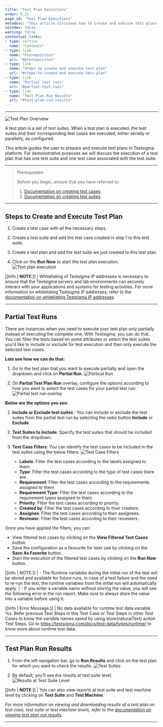 ```yaml
---
title: "Test Plan Executions"
order: 9.21
page_id: "Test Plan Executions"
metadesc: "This article discusses how to create and execute test plans in Testsigma platform | Understand normal test runs and partial test runs in the Testsigma"
noindex: false
warning: false
contextual_links:
- type: section
  name: "Contents"
- type: link
  name: "Prerequisites"
  url: "#prerequisites"
- type: link
  name: "Steps to create and execute test plan"
  url: "#steps-to-create-and-execute-test-plan"
- type: link
  name: "Partial test runs"
  url: "#partial-test-runs"
- type: link
  name: "Test Plan Run Results"
  url: "#test-plan-run-results"
---
```


---

![Test Plan Overview](https://docs.testsigma.com/images/test-plan-executions/test-plan-overview.jpeg)

A test plan is a set of test suites. When a test plan is executed, the test suites and their corresponding test cases are executed, either serially or parallelly, as configured.


This article guides the user to prepare and execute test plans in Testsigma platform. For demonstrative purposes we will discuss the execution of a test plan that has one test suite and one test case associated with the test suite.


---


> <p id="prerequisites">Prerequisites</p>
>
> Before you begin, ensure that you have referred to:
> 1. [Documentation on creating test cases](https://testsigma.com/docs/test-cases/manage/add-edit-delete/#create-test-case).
> 2. [Documentation on creating test suites](https://testsigma.com/docs/test-management/test-suites/overview/#create-test-suite).


---

## **Steps to Create and Execute Test Plan**

1. Create a test case with all the necessary steps. 
 
2. Create a test suite and add the test case created in step 1 to this test suite.

3. Create a test plan and add the test suite we just created to this test plan.

4. Click on the **Run Now** to start the test plan execution.
![Test plan execution](https://s3.amazonaws.com/static-docs.testsigma.com/new_images/projects/run/Test_plan_execution_1.png)

[[info | **NOTE**:]]
| Whitelisting of Testsigma IP addresses is necessary to ensure that the Testsigma servers and lab environments can securely interact with your applications and systems for testing activities. For more information on whitelisting Testsigma IP addresses, refer to the [documentation on whitelisting Testsigma IP addresses](https://testsigma.com/docs/runs/test-locally-hosted-applications/#whitelisting-testsigma-ip-addresses)

---

## **Partial Test Runs**

There are instances when you need to execute your test plan only partially instead of executing the complete one. With Testsigma, you can do that. You can filter the tests based on some attributes or select the test suites you'd like to include or exclude for test execution and then only execute the selected test cases. 

**Lets see how we can do that:**

1. Go to the test plan that you want to execute partially and open the dropdown and click on **Partial Run**. 
![Partical Run](https://s3.amazonaws.com/static-docs.testsigma.com/new_images/projects/run/Test_plan_execution_2.png)


1. On **Partial  Test Plan Run** overlay, configure the options according to how you want to select the test cases for your partial test run:
![Partial test run overlay](https://s3.amazonaws.com/static-docs.testsigma.com/new_images/projects/run/Test_plan_execution_3.png)

**Below are the options you see:**

1. **Include or Exclude test suites** : You can include or exclude the test suites from the partial test run by selecting the radio button **Include** or **Exclude**.
2. **Test Suites to Include**: Specify the test suites that should be included from the dropdown.


3. **Test Case Filters**: You can identify the test cases to be included in the test suites using the below filters:
![Test Case Filters](https://s3.amazonaws.com/static-docs.testsigma.com/new_images/projects/run/Test_plan_execution_4.png)
    - **Labels**: Filter the test cases according to the labels assigned to them.
    - **Type**: Filter the test cases according to the type of test cases there are. 
    - **Requirement**: Filter the test cases according to the requirements assigned to them. 
    - **Requirement Type**: Filter the test cases according to the requirement types assigned to them.
    - **Priority**: Filter the test cases according to priority.
    - **Created by**: Filter the test cases according to their creators.
    - **Assignee**: Filter the test cases according to their assignees.
    - **Reviewer**: Filter the test cases according to their reviewers.

Once you have applied the filters, you can:

- View filtered test cases by clicking on the **View Filtered Test Cases** button.
- Save the configuration as a favourite for later use by clicking on the **Save As Favorite** button.
- Start the execution of the filtered test cases by clicking on the **Run Now** button.


[[info | NOTE:]]
| - The Runtime variables during the initial run of the test will be stored and available for future runs. In case of a test failure and the need to re-run the test, the runtime variables from the initial run will automatically apply.
| - If you enter a variable name without storing the value, you will see the following error in the run report. Make sure to always store the value into a variable before using it.

[[info | Error Message:]]
| No data available for runtime test data variable %s. Refer previous Test Steps in this Test Case or Test Steps in other Test Cases to know the variable names saved by using store(naturalText) action Test Steps. Go to https://testsigma.com/docs/test-data/types/runtime/ to know more about runtime test data.


---


## **Test Plan Run Results**


1. From the left navigation bar, go to **Run Results** and click on the test plan for which you want to check the results.
   ![Test Suites](https://s3.amazonaws.com/static-docs.testsigma.com/new_images/projects/run/Test_plan_execution_result_1.png)

2. By default, you’ll see the results at test suite level. 
   ![Results at Test Suite Level](https://s3.amazonaws.com/static-docs.testsigma.com/new_images/projects/run/Test_plan_execution_result_2.png)

[[info | **NOTE**:]]
| You can also view reports at test suite and test machine level by clicking on **Test Suite** and **Test Machine**. 

*For more information on viewing and downloading results of a test plan on test case, test suite or test machine levels, refer to the [documentation on viewing test plan run results](https://testsigma.com/docs/reports/runs/drill-down-reports/).*

---